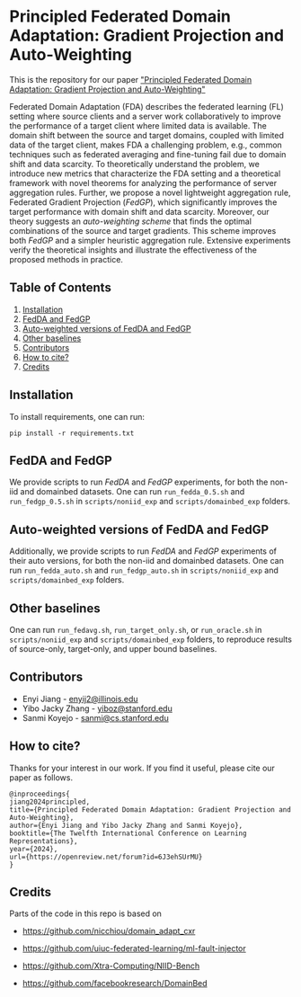 # Principled Federated Domain Adaptation: Gradient Projection and Auto-Weighting

This is the repository for our paper ["Principled Federated Domain Adaptation: Gradient Projection and Auto-Weighting"](https://openreview.net/forum?id=6J3ehSUrMU)

Federated Domain Adaptation (FDA) describes the federated learning (FL) setting where source clients and a server work collaboratively to improve the performance of a target client where limited data is available. The domain shift between the source and target domains, coupled with limited data of the target client, makes FDA a challenging problem, e.g., common techniques such as federated averaging and fine-tuning fail due to domain shift and data scarcity. 
To theoretically understand the problem, we introduce new metrics that characterize the FDA setting and a theoretical framework with novel theorems for analyzing the performance of server aggregation rules. Further, we propose a novel lightweight aggregation rule, Federated Gradient Projection (*FedGP*), which significantly improves the target performance with domain shift and data scarcity. Moreover, our theory suggests an *auto-weighting scheme* that finds the optimal combinations of the source and target gradients. This scheme improves both *FedGP* and a simpler heuristic aggregation rule. Extensive experiments verify the theoretical insights and illustrate the effectiveness of the proposed methods in practice.

## Table of Contents
1. [Installation](#installation)
2. [FedDA and FedGP](#fedda-and-fedgp)
3. [Auto-weighted versions of FedDA and FedGP](#auto-weighted-versions-of-fedda-and-fedgp)
4. [Other baselines](#other-baselines)
5. [Contributors](#contributors)
6. [How to cite?](#how-to-cite)
7. [Credits](#credits)

## Installation
To install requirements, one can run:

`pip install -r requirements.txt`

## FedDA and FedGP
We provide scripts to run *FedDA* and *FedGP* experiments, for both the non-iid and domainbed datasets. One can run `run_fedda_0.5.sh` and `run_fedgp_0.5.sh` in `scripts/noniid_exp` and `scripts/domainbed_exp` folders.

## Auto-weighted versions of FedDA and FedGP
Additionally, we provide scripts to run *FedDA* and *FedGP* experiments of their auto versions, for both the non-iid and domainbed datasets. One can run `run_fedda_auto.sh` and `run_fedgp_auto.sh` in `scripts/noniid_exp` and `scripts/domainbed_exp` folders.

## Other baselines
One can run `run_fedavg.sh`, `run_target_only.sh`, or `run_oracle.sh` in `scripts/noniid_exp` and `scripts/domainbed_exp` folders, to reproduce results of source-only, target-only, and upper bound baselines.

## Contributors
- Enyi Jiang - enyij2@illinois.edu
- Yibo Jacky Zhang - yiboz@stanford.edu
- Sanmi Koyejo - sanmi@cs.stanford.edu

## How to cite?
Thanks for your interest in our work. If you find it useful, please cite our paper as follows. 

```
@inproceedings{
jiang2024principled,
title={Principled Federated Domain Adaptation: Gradient Projection and Auto-Weighting},
author={Enyi Jiang and Yibo Jacky Zhang and Sanmi Koyejo},
booktitle={The Twelfth International Conference on Learning Representations},
year={2024},
url={https://openreview.net/forum?id=6J3ehSUrMU}
}
```

## Credits
Parts of the code in this repo is based on

- https://github.com/nicchiou/domain_adapt_cxr

- https://github.com/uiuc-federated-learning/ml-fault-injector

- https://github.com/Xtra-Computing/NIID-Bench

- https://github.com/facebookresearch/DomainBed
